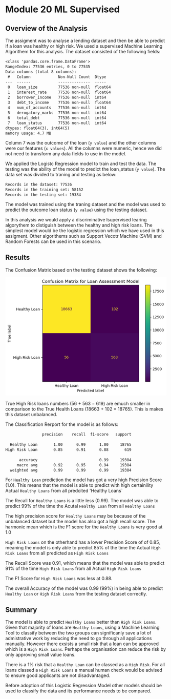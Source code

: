 # Module 20 ML Supervised

## Overview of the Analysis

The assigment was to analyse a lending dataset and then be able to predict if a loan was healthy or high risk.  We used a supervised Machine Learning Algorithem for this analysis. The dataset consisted of the following fields:
```
<class 'pandas.core.frame.DataFrame'>
RangeIndex: 77536 entries, 0 to 77535
Data columns (total 8 columns):
 #   Column            Non-Null Count  Dtype  
---  ------            --------------  -----  
 0   loan_size         77536 non-null  float64
 1   interest_rate     77536 non-null  float64
 2   borrower_income   77536 non-null  int64  
 3   debt_to_income    77536 non-null  float64
 4   num_of_accounts   77536 non-null  int64  
 5   derogatory_marks  77536 non-null  int64  
 6   total_debt        77536 non-null  int64  
 7   loan_status       77536 non-null  int64  
dtypes: float64(3), int64(5)
memory usage: 4.7 MB
```

Column 7 was the outcome of the loan (`y value`) and the other columns were our features (`x values`).  All the columns were numeric, hence we did not need to transform any data fields to use in the model.

We applied the Logistc Regression model to train and test the data. The testing was the ability of the model to predict the loan_status (`y value`). The data set was divided to traning and testing as below:

```
Records in the dataset: 77536
Records in the training set: 58152
Records in the testing set: 19384
```

The model was trained using the traning dataset and the model was used to predict the outcome loan status (`y value`) using the testing dataset.

In this analysis we would apply a discriminative lsupervised learing algorythem to distiguish between the healthy and high risk loans. The simplest model would be the logistic regression which we have used in this assigment. Other algorithems such as Support Vecotr Machine (SVM) and Random Forests can be used in this scenario.

## Results

The Confusion Matrix based on the testing dataset shows the following:

![Confusion Matrix](Output/confusion_matrix.png)

True High Risk loans numbers (56 + 563 = 619) are emuch smaller in comparison to the True Health Loans (18663 + 102 = 18765). This is makes this dataset unbalanced.

The Classification Rerport for the model is as follows:

```
                precision    recall  f1-score   support

  Healthy Loan       1.00      0.99      1.00     18765
High Risk Loan       0.85      0.91      0.88       619

      accuracy                           0.99     19384
     macro avg       0.92      0.95      0.94     19384
  weighted avg       0.99      0.99      0.99     19384
```

For `Healthy Loan` prediction the model has got a very high Precision Score (1.0). This means that the model is able to predict with high certainility Actual `Healthy Loans` from all predcited 'Healthy Loans`

The Recall for `Healthy Loans` is a little less (0.99). The model was able to predict 99% of the time the Acutal `Healthy Loan` from all `Healthy Loans`

The high precision score for `Healthy Loans` may be because of the unbalanced dataset but the model has also got a high recall score.  The harmonic mean which is the F1 score for the `Healthy Loans` is very good at 1.0

`High Risk Loans` on the otherhand has a lower Precision Score of of 0.85, meaning the model is only able to predict 85% of the time the Actual `High Risk Loans` from all predicted as `High Risk Loans`

The Recall Score was 0.91, which means that the model was able to predict 91% of the time `High Risk Loans` from all Actual `High Risk Loans`

The F1 Score for `High Risk Loans` was less at 0.88.

The overall Accuracy of the model was 0.99 (99%) in being able to predict `Healthy Loan` or `High Risk Loans` from the testing dataset correctly.


## Summary

The model is able to predict `Healthy Loans` better than `High Risk Loans`. Given that majority of loans are `Healthy Loans`, using a Machine Learning Tool to classify between the two groups can significanly save a lot of admistrative work by reducing the need to go through all applications manually. However there exsists a small risk that a loan can be approved which is a `High Risk Loans`. Perhaps the organisation can reduce the risk by only approving small value loans. 

There is a 1% risk that a `Healthy Loan` can be classed as a `High Risk`. For all loans classed a `High Risk Loans` a manual human check would be advised to ensure good applicants are not disadvantaged.

Before adoption of this Logistic Regression Model other models should be used to classify the data and its performance needs to be compared. 
